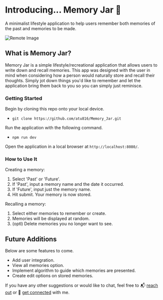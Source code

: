 # Introducing... Memory Jar 💫
A minimalist lifestyle application to help users remember both memories of the past and memories to be made.

![Remote Image](https://uce3bda903bf1f0333f1a7c9db3d.previews.dropboxusercontent.com/p/thumb/AByxkNuWvqlZZnIU0q3EAdFCdfDbtlwABfsc-aY2aSL6Hs7UVfyUzt2HoxfCbq9CyxiAF3nqmuiHd9TTHfNkryMiWbiovt4AlnSm3Rc4u6kAXYkuWi1DM3Qy-ceirPLDX-i5MzocKxMJsGpzqe8MQxk1v7Ojmxqbu9KWhThrPIrivu4SUJznhFpmFxMEF91JZ8zpuvhOoWQFSw0xEozR8jti7cQL5tW8hIBcA827Ea5GtM3q7lISdHZocEdmOkaPwVAZeoJCedV-k3Eam_GgWLKinV-tZwFO1_DuM3yZbj4kpR8yFWzdBO9KCBmvNztthhLSM_yUvX1YLjutJXsyKWPaDaFBhgUmOwVJ6zZTimjD9MNHP4bRSqp5x5Rnj8twXKR7kTbLunEXJ1ReK5RcmUZa4ZyTYEk0f2zAcaEIKYtLfsrYbVKuHgjJt6Ckw0aCNpGCUES1900G1nHEx9Jo7t1CRnz70FFPKhIifOo6sKbQVQ/p.png)

## What is Memory Jar?
Memory Jar is a simple lifestyle/recreational application that allows users to write down and recall memories. This app was designed with the user in mind 
when considering how a person would naturally store and recall their thoughts. Simply jot down things you'd like to remember and let the application 
bring them back to you so you can simply just reminisce.

### Getting Started
Begin by cloning this repo onto your local device. <br>
- ```git clone https://github.com/atu816/Memory_Jar.git``` <br>

Run the application with the following command.
- ```npm run dev```

Open the application in a local browser at ```http://localhost:8080/```.

### How to Use It

Creating a memory:
1. Select 'Past' or 'Future'.
2. If 'Past', input a memory name and the date it occurred.
3. If 'Future', input just the memory name.
4. Hit submit.
Your memory is now stored.

Recalling a memory:
1. Select either memories to remember or create.
2. Memories will be displayed at random.
3. (optl) Delete memories you no longer want to see.


## Future Additions
Below are some features to come. 
- Add user integration.
- View all memories option.
- Implement algorithm to guide which memories are presented.
- Create edit options on stored memories.

If you have any other suggestions or would like to chat, feel free to 📬 [reach out](mailto:alexander.lee.tu@gmail.com) or 👥 [get connected](http://www.linkedin.com/in/atu816) with me.
